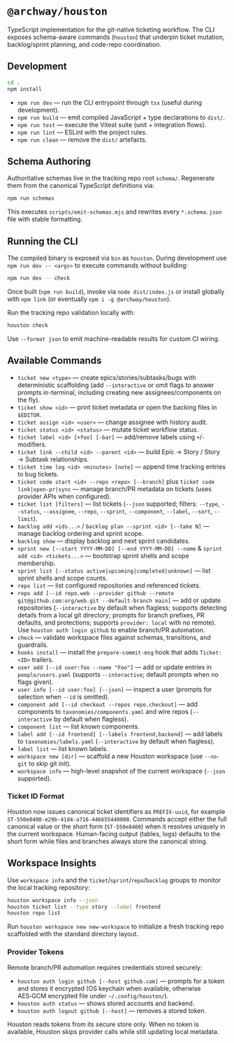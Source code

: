 # `@archway/houston`

TypeScript implementation for the git-native ticketing workflow. The CLI exposes
schema-aware commands (`houston`) that underpin ticket mutation,
backlog/sprint planning, and code-repo coordination.

## Development

```sh
cd .
npm install
```

- `npm run dev` — run the CLI entrypoint through `tsx` (useful during
  development).
- `npm run build` — emit compiled JavaScript + type declarations to `dist/`.
- `npm run test` — execute the Vitest suite (unit + integration flows).
- `npm run lint` — ESLint with the project rules.
- `npm run clean` — remove the `dist/` artefacts.

## Schema Authoring

Authoritative schemas live in the tracking repo root `schema/`. Regenerate them
from the canonical TypeScript definitions via:

```sh
npm run schemas
```

This executes `scripts/emit-schemas.mjs` and rewrites every
`*.schema.json` file with stable formatting.

## Running the CLI

The compiled binary is exposed via `bin` as `houston`. During
development use `npm run dev -- <args>` to execute commands without building:

```sh
npm run dev -- check
```

Once built (`npm run build`), invoke via `node dist/index.js` or install globally
with `npm link` (or eventually `npm i -g @archway/houston`).

Run the tracking repo validation locally with:

```sh
houston check
```

Use `--format json` to emit machine-readable results for custom CI wiring.

## Available Commands

- `ticket new <type>` — create epics/stories/subtasks/bugs with deterministic scaffolding (add `--interactive` or omit flags to answer prompts in-terminal, including creating new assignees/components on the fly).
- `ticket show <id>` — print ticket metadata or open the backing files in `$EDITOR`.
- `ticket assign <id> <user>` — change assignee with history audit.
- `ticket status <id> <status>` — mutate ticket workflow status.
- `ticket label <id> [+foo] [-bar]` — add/remove labels using `+`/`-` modifiers.
- `ticket link --child <id> --parent <id>` — build Epic → Story / Story → Subtask relationships.
- `ticket time log <id> <minutes> [note]` — append time tracking entries to bug tickets.
- `ticket code start <id> --repo <repo> [--branch]` plus `ticket code link|open-pr|sync` — manage branch/PR metadata on tickets (uses provider APIs when configured).
- `ticket list [filters]` — list tickets (`--json` supported; filters: `--type`, `--status`, `--assignee`, `--repo`, `--sprint`, `--component`, `--label`, `--sort`, `--limit`).
- `backlog add <ids...>` / `backlog plan --sprint <id> [--take N]` — manage backlog ordering and sprint scope.
- `backlog show` — display backlog and next sprint candidates.
- `sprint new [--start YYYY-MM-DD] [--end YYYY-MM-DD] --name` & `sprint add <id> <tickets...>` — bootstrap sprint shells and scope membership.
- `sprint list [--status active|upcoming|completed|unknown]` — list sprint shells and scope counts.
- `repo list` — list configured repositories and referenced tickets.
- `repo add [--id repo.web --provider github --remote git@github.com:org/web.git --default-branch main]` — add or update repositories (`--interactive` by default when flagless; supports detecting details from a local git directory; prompts for branch prefixes, PR defaults, and protections; supports `provider: local` with no remote). Use `houston auth login github` to enable branch/PR automation.
- `check` — validate workspace files against schemas, transitions, and guardrails.
- `hooks install` — install the `prepare-commit-msg` hook that adds `Ticket: <ID>` trailers.
- `user add [--id user:foo --name "Foo"]` — add or update entries in `people/users.yaml` (supports `--interactive`; default prompts when no flags given).
- `user info [--id user:foo] [--json]` — inspect a user (prompts for selection when `--id` is omitted).
- `component add [--id checkout --repos repo.checkout]` — add components to `taxonomies/components.yaml` and wire repos (`--interactive` by default when flagless).
- `component list` — list known components.
- `label add [--id frontend] [--labels frontend,backend]` — add labels to `taxonomies/labels.yaml` (`--interactive` by default when flagless).
- `label list` — list known labels.
- `workspace new [dir]` — scaffold a new Houston workspace (use `--no-git` to skip git init).
- `workspace info` — high-level snapshot of the current workspace (`--json` supported).
### Ticket ID Format

Houston now issues canonical ticket identifiers as `PREFIX-uuid`, for example
`ST-550e8400-e29b-41d4-a716-446655440000`. Commands accept either the full
canonical value or the short form (`ST-550e8400`) when it resolves uniquely in
the current workspace. Human-facing output (tables, logs) defaults to the short
form while files and branches always store the canonical string.

## Workspace Insights

Use `workspace info` and the `ticket`/`sprint`/`repo`/`backlog` groups to monitor the local tracking repository:

```sh
houston workspace info --json
houston ticket list --type story --label frontend
houston repo list
```

Run `houston workspace new new-workspace` to initialize a fresh tracking repo scaffolded with the standard directory layout.

### Provider Tokens

Remote branch/PR automation requires credentials stored securely:

- `houston auth login github [--host github.com]` — prompts for a token and stores it encrypted (OS keychain when available, otherwise AES‑GCM encrypted file under `~/.config/houston/`).
- `houston auth status` — shows stored accounts and backend.
- `houston auth logout github [--host]` — removes a stored token.

Houston reads tokens from its secure store only. When no token is available, Houston skips provider calls while still updating local metadata.
